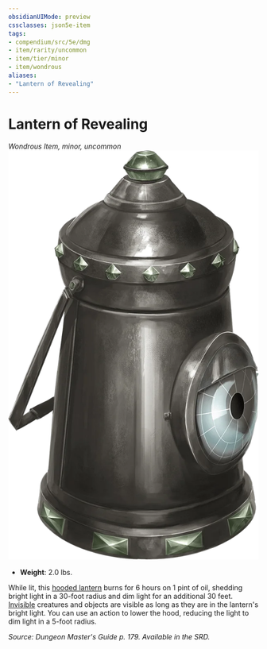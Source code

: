 ```yaml
---
obsidianUIMode: preview
cssclasses: json5e-item
tags:
- compendium/src/5e/dmg
- item/rarity/uncommon
- item/tier/minor
- item/wondrous
aliases: 
- "Lantern of Revealing"
---
```

# Lantern of Revealing
*Wondrous Item, minor, uncommon*  
![](https://raw.githubusercontent.com/5etools-mirror-2/5etools-img/main/items/DMG/Lantern%20of%20Revealing.webp#right)  

- **Weight**: 2.0 lbs.

While lit, this [hooded lantern](hooded-lantern.md) burns for 6 hours on 1 pint of oil, shedding bright light in a 30-foot radius and dim light for an additional 30 feet. [Invisible](conditions.md#Invisible) creatures and objects are visible as long as they are in the lantern's bright light. You can use an action to lower the hood, reducing the light to dim light in a 5-foot radius.

*Source: Dungeon Master's Guide p. 179. Available in the SRD.*